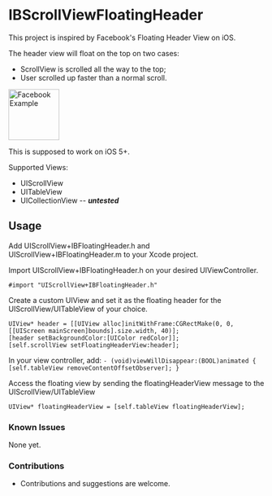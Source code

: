 IBScrollViewFloatingHeader
==========================

This project is inspired by Facebook's Floating Header View on iOS.

The header view will float on the top on two cases:
 - ScrollView is scrolled all the way to the top;
 - User scrolled up faster than a normal scroll.

<img src="images/image1.jpg" alt="Facebook Example" style="width:100px;"/>

This is supposed to work on iOS 5+.

Supported Views:

 - UIScrollView
 - UITableView
 - UICollectionView -- ***untested***
 
## Usage
Add UIScrollView+IBFloatingHeader.h and UIScrollView+IBFloatingHeader.m to your Xcode project.

Import UIScrollView+IBFloatingHeader.h on your desired UIViewController.

	#import "UIScrollView+IBFloatingHeader.h"
	
Create a custom UIView and set it as the floating header for the UIScrollView/UITableView of your choice.

	UIView* header = [[UIView alloc]initWithFrame:CGRectMake(0, 0, [[UIScreen mainScreen]bounds].size.width, 40)];
    [header setBackgroundColor:[UIColor redColor]];
    [self.scrollView setFloatingHeaderView:header];

In your view controller, add:
	`- (void)viewWillDisappear:(BOOL)animated {
    	[self.tableView removeContentOffsetObserver];
	}`
	
Access the floating view by sending the floatingHeaderView message to the UIScrollView/UITableView

    UIView* floatingHeaderView = [self.tableView floatingHeaderView];
    
### Known Issues
None yet.

### Contributions
- Contributions and suggestions are welcome.